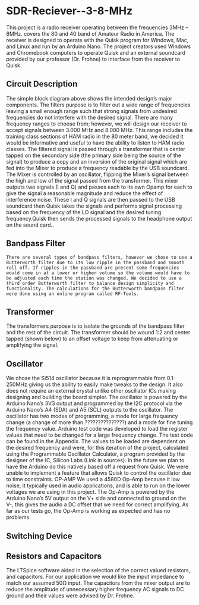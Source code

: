 # SDR-Reciever--3-8-MHz
This project is a radio receiver operating between the frequencies 3MHz – 8MHz. covers the 80 and 40 band of Amateur Radio in America. The receiver is designed to operate with the Quisk program for Windows, Mac, and Linux and run by an Arduino Nano. The project creators used Windows and Chromebook computers to operate Quisk and an external soundcard provided by our professor (Dr. Frohne) to interface from the receiver to Quisk.
## Circuit Description
The simple block diagram above shows the intended design’s major components. The filters purpose is to filter out a wide range of frequencies leaving a small enough range such that strong signals from undesired frequencies do not interfere with the desired signal.  There are many frequency ranges to choose from; however, we will design our receiver to accept signals between 3.000 MHz and 8.000 MHz. This range includes the training class sections of HAM radio in the 80 meter band, we decided it would be informative and useful to have the ability to listen to HAM radio classes. The filtered signal is passed through a transformer that is center tapped on the secondary side (the primary side being the source of the signal) to produce a copy and an inversion of the original signal which are fed into the Mixer to produce a frequency readable by the USB soundcard. The Mixer is controlled by an oscillator, flipping the Mixer’s signal between the high and low of the signal passed from the transformer. This mixer outputs two signals (I and Q) and passes each to its own Opamp for each to give the signal a reasonable magnitude and reduce the effect of interference noise. These I and Q signals are then passed to the USB soundcard then Quisk takes the signals and performs signal processing based on the frequency of the LO signal and the desired tuning frequency.Quisk then sends the processed signals to the headphone output on the sound card.. 
## Bandpass Filter
	There are several types of bandpass filters, however we chose to use a Butterworth filter due to its low ripple in the passband and smooth roll off. If ripples in the passband are present some frequencies would come in at a lower or higher volume so the volume would have to be adjusted each time the station was changed. We decided to use a third order Butterworth filter to balance design simplicity and functionality. The calculations for the Butterworth bandpass filter were done using an online program called RF-Tools. 
## Transformer
The transformers purpose is to isolate the grounds of the bandpass filter and the rest of the circuit. The transformer should be wound 1:2 and center tapped (shown below) to an offset voltage to keep from attenuating or amplifying the signal. 



## Oscillator
We chose the Si514 oscillator because it is reprogrammable from 0.1-250MHz giving us the ability to easily make tweaks to the design. It also does not require an external crystal unlike other oscillator ICs making designing and building the board simpler. The oscillator is powered by the Arduino Nano’s 3V3 output and programmed by the I2C protocol via the Arduino Nano’s  A4 (SDA) and A5 (SCL) outputs to the oscillator. The oscillator has two modes of programming, a mode for large frequency change (a change of more than ???????????????) and a mode for fine tuning the frequency value. Arduino test code was developed to load the register values that need to be changed for a large frequency change. The test code can be found in the Appendix. The values to be loaded are dependent on the desired frequency and were, for this iteration of the project, calculated using the Programmable Oscillator Calculator, a program provided by the designer of the IC, Silicon Labs (Link in sources). In the future we plan to have the Arduino do this natively based off a request from Quisk. We were unable to implement a feature that allows Quisk to control the oscillator due to time constraints.
OP-AMP
We used a 4580D Op-Amp because it low noise, it typically used in audio applications, and is able to run on the lower voltages we are using in this project. The Op-Amp is powered by the Arduino Nano’s 5V output on the V+ side and connected to ground on the V-, this gives the audio a DC offset that we need for correct amplifying. As far as our tests go, the Op-Amp is working as expected and has no problems.

## Switching Device

## Resistors and Capacitors
The LTSpice software aided in the selection of the correct valued resistors, and capacitors. For our application we would like the input impedance to match our assumed 50Ω input. The capacitors from the mixer output are to reduce the amplitude of unnecessary higher frequency AC signals to DC ground and their values were advised by Dr. Frohne.
